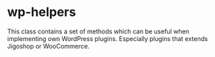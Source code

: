 wp-helpers
==========

This class contains a set of methods which can be useful when implementing own WordPress plugins.
Especially plugins that extends Jigoshop or WooCommerce.
